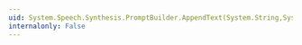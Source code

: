 ```yaml
---
uid: System.Speech.Synthesis.PromptBuilder.AppendText(System.String,System.Speech.Synthesis.PromptVolume)
internalonly: False
---
```

